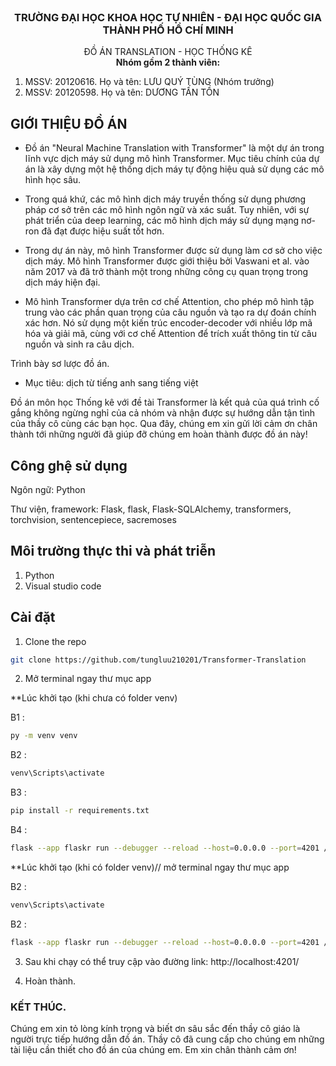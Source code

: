 <!-- PROJECT LOGO -->
<br />
<div align="center">
  <h3 align="center">TRƯỜNG ĐẠI HỌC KHOA HỌC TỰ NHIÊN - ĐẠI HỌC QUỐC GIA THÀNH PHỐ HỒ CHÍ MINH</h3>

  <p align="center">
    ĐỒ ÁN TRANSLATION - HỌC THỐNG KÊ
    <br />
   <strong>Nhóm gồm 2 thành viên: </strong>
    <br />
    <ol  style="text-align:left">
    <li>
     MSSV: 20120616. Họ và tên: LƯU QUÝ TÙNG (Nhóm trưởng)
    </li>
    <li>
     MSSV: 20120598. Họ và tên: DƯƠNG TẤN TỒN 
    </li>
    </ol>
  </p>
</div>


## GIỚI THIỆU ĐỒ ÁN
- Đồ án "Neural Machine Translation with Transformer" là một dự án trong lĩnh vực dịch máy sử dụng mô hình Transformer. Mục tiêu chính của dự án là xây dựng một hệ thống dịch máy tự động hiệu quả sử dụng các mô hình học sâu.

- Trong quá khứ, các mô hình dịch máy truyền thống sử dụng phương pháp cơ sở trên các mô hình ngôn ngữ và xác suất. Tuy nhiên, với sự phát triển của deep learning, các mô hình dịch máy sử dụng mạng nơ-ron đã đạt được hiệu suất tốt hơn.

- Trong dự án này, mô hình Transformer được sử dụng làm cơ sở cho việc dịch máy. Mô hình Transformer được giới thiệu bởi Vaswani et al. vào năm 2017 và đã trở thành một trong những công cụ quan trọng trong dịch máy hiện đại.

- Mô hình Transformer dựa trên cơ chế Attention, cho phép mô hình tập trung vào các phần quan trọng của câu nguồn và tạo ra dự đoán chính xác hơn. Nó sử dụng một kiến trúc encoder-decoder với nhiều lớp mã hóa và giải mã, cùng với cơ chế Attention để trích xuất thông tin từ câu nguồn và sinh ra câu dịch.


Trình bày sơ lược đồ án.
-	Mục tiêu: dịch từ tiếng anh sang tiếng việt 

Đồ án môn học Thống kê với đề tài Transformer là kết quả của quá trình cố gắng không ngừng nghỉ của cả nhóm và nhận được sự hướng dẫn tận tình của thầy cô  cùng các bạn học. Qua đây, chúng em xin gửi lời cảm ơn chân thành tới những người đã giúp đỡ chúng  em hoàn thành được đồ án này!

## Công ghệ sử dụng 
Ngôn ngữ: Python

Thư viện, framework: Flask, flask, Flask-SQLAlchemy, transformers, torchvision, sentencepiece, sacremoses


## Môi trường thực thi và phát triễn 
1. Python
2. Visual studio code
 
## Cài đặt
1. Clone the repo
  ```sh
  git clone https://github.com/tungluu210201/Transformer-Translation 
  ```
2. Mở terminal ngay thư mục app

  **Lúc khởi tạo (khi chưa có folder venv)

  B1 : 
  ```sh
  py -m venv venv
  ```
  B2 : 
  ```sh
  venv\Scripts\activate
  ```
  B3 : 
  ```sh
  pip install -r requirements.txt
  ```
  B4 : 
  ```sh
  flask --app flaskr run --debugger --reload --host=0.0.0.0 --port=4201 // chạy với port 4200 (puplic), nếu muốn public ra ngoài phải config lại router
  ```

  **Lúc khởi tạo (khi có folder venv)// mở terminal ngay thư mục app
  
  B2 : 
  ```sh
  venv\Scripts\activate
  ```
  B2 :
  ```sh
  flask --app flaskr run --debugger --reload --host=0.0.0.0 --port=4201 // chạy với port 4200 (puplic), nếu muốn public ra ngoài phải config lại router
  ```

3. Sau khi chạy có thể truy cập vào đường link: http://localhost:4201/

4. Hoàn thành.

### KẾT THÚC.
Chúng em xin tỏ lòng kính trọng và biết ơn sâu sắc đến thầy cô giáo là người trực tiếp hướng dẫn đồ án. Thầy cô đã cung cấp cho chúng em những tài liệu cần thiết cho đồ án của chúng em. 
Em xin chân thành cảm ơn! 

<br/>

